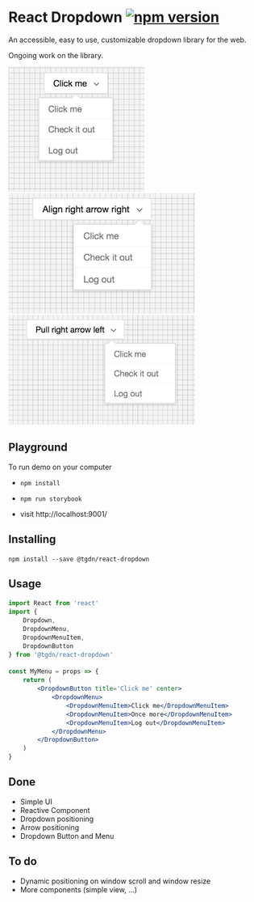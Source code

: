 # React Dropdown [![npm version](https://badge.fury.io/js/%40tgdn%2Freact-dropdown.svg)](https://badge.fury.io/js/%40tgdn%2Freact-dropdown)

An accessible, easy to use, customizable dropdown library for the web.

Ongoing work on the library.

<img src="https://raw.githubusercontent.com/tgdn/react-dropdown/master/screenshots/1.png" alt="React Dropdown Screenshot 1" width="270" height="">
<img src="https://raw.githubusercontent.com/tgdn/react-dropdown/master/screenshots/2.png" alt="React Dropdown Screenshot 2" width="370" height="">
<img src="https://raw.githubusercontent.com/tgdn/react-dropdown/master/screenshots/3.png" alt="React Dropdown Screenshot 3" width="370" height="">


## Playground
To run demo on your computer

-     npm install
-     npm run storybook
- visit http://localhost:9001/


## Installing
```
npm install --save @tgdn/react-dropdown
```

## Usage
```jsx
import React from 'react'
import {
    Dropdown,
    DropdownMenu,
    DropdownMenuItem,
    DropdownButton
} from '@tgdn/react-dropdown'

const MyMenu = props => {
    return (
        <DropdownButton title='Click me' center>
            <DropdownMenu>
                <DropdownMenuItem>Click me</DropdownMenuItem>
				<DropdownMenuItem>Once more</DropdownMenuItem>
                <DropdownMenuItem>Log out</DropdownMenuItem>
            </DropdownMenu>
        </DropdownButton>
    )
}
```

## Done
- Simple UI
- Reactive Component
- Dropdown positioning
- Arrow positioning
- Dropdown Button and Menu

## To do
- Dynamic positioning on window scroll and window resize
- More components (simple view, ...)
